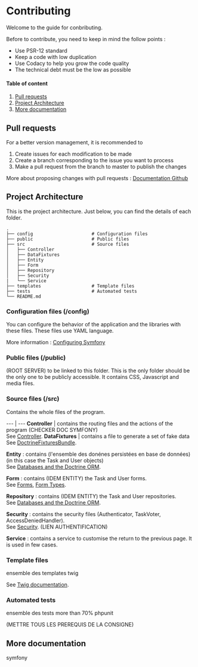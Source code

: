 # Contributing

Welcome to the guide for conbributing.  

Before to contribute, you need to keep in mind the follow points :
- Use PSR-12 standard
- Keep a code with low duplication
- Use Codacy to help you grow the code quality
- The technical debt must be the low as possible

#### Table of content

1. [Pull requests](#pull-requests)
2. [Project Architecture](#architecture)
3. [More documentation](#more)

## <a name="pull-requests"></a>Pull requests

For a better version management, it is recommended to 

1. Create issues for each modification to be made
2. Create a branch corresponding to the issue you want to process
3. Make a pull request from the branch to master to publish the changes

More about proposing changes with pull requests : [Documentation Github](https://docs.github.com/en/pull-requests/collaborating-with-pull-requests/proposing-changes-to-your-work-with-pull-requests)

## <a name="architecture"></a>Project Architecture
This is the project architecture. Just below, you can find the details of each folder.

    .
    ├── config                      # Configuration files
    ├── public                      # Public files
    ├── src                         # Source files
    │   ├── Controller              
    │   ├── DataFixtures         
    │   ├── Entity              
    │   ├── Form         
    │   ├── Repository         
    │   ├── Security
    |   └── Service           
    ├── templates                   # Template files
    ├── tests                       # Automated tests
    └── README.md

### Configuration files (/config)
You can configure the behavior of the application and the libraries with these files. These files use YAML language.

More information : [Configuring Symfony](https://symfony.com/doc/current/configuration.html)

### Public files (/public)

(ROOT SERVER) to be linked to this folder. This is the only folder should be the only one to be publicly accessible. It contains CSS, Javascript and media files.

### Source files (/src)

Contains the whole files of the program.

--- | --- 
**Controller** | contains the routing files and the actions of the program (CHECKER DOC SYMFONY)<br>See [Controller](https://symfony.com/doc/current/controller.html).
**DataFixtures** | contains a file to generate a set of fake data<br>See [DoctrineFixturesBundle](https://symfony.com/bundles/DoctrineFixturesBundle/current/index.html).


**Entity** : contains (l'ensemble des donénes persistées en base de données) (in this case the Task and User objects)  
See [Databases and the Doctrine ORM](https://symfony.com/doc/current/doctrine.html).

**Form** : contains (IDEM ENTITY) the Task and User forms.  
See [Forms](https://symfony.com/doc/current/forms.html), [Form Types](https://symfony.com/doc/current/reference/forms/types.html).

**Repository** : contains (IDEM ENTITY) the Task and User repositories.  
See [Databases and the Doctrine ORM](https://symfony.com/doc/current/doctrine.html).

**Security** : contains the security files (Authenticator, TaskVoter, AccessDeniedHandler).  
See [Security](https://symfony.com/doc/current/security.html).
(LIEN AUTHENTIFICATION)

**Service** : contains a service to customise the return to the previous page. It is used in few cases.  


### Template files
ensemble des templates
twig

See [Twig documentation](https://twig.symfony.com/doc/3.x/).

### Automated tests
ensemble des tests
more than 70% 
phpunit

(METTRE TOUS LES PREREQUIS DE LA CONSIGNE)

## <a name="more"></a>More documentation

symfony 
